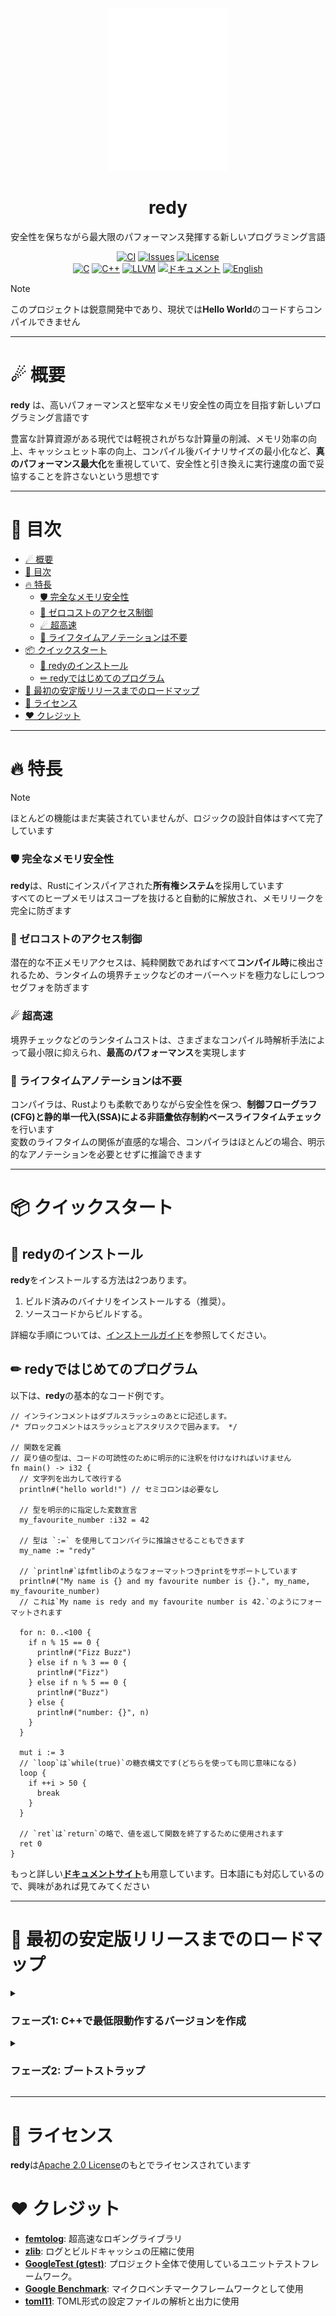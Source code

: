 <div align="center">
  <img src="src/build/resources/assets/logo_r.svg" width="192" alt="redy">
  <h1>redy</h1>

  安全性を保ちながら最大限のパフォーマンス発揮する新しいプログラミング言語

  [![CI](https://github.com/pugur523/redy/actions/workflows/ci.yml/badge.svg)](https://github.com/pugur523/redy/actions/workflows/ci.yml)
  [![Issues](https://img.shields.io/github/issues/pugur523/redy.svg)](https://github.com/pugur523/redy/issues)
  [![License](https://img.shields.io/badge/License-Apache%20License%20Version%202.0-red)](LICENSE)<br/>
  [![C](https://img.shields.io/badge/C-blue?logo=c)](https://www.c-language.org/)
  [![C++](https://img.shields.io/badge/C++-blue?logo=cplusplus)](https://isocpp.org/)
  [![LLVM](https://img.shields.io/badge/LLVM-20-emerald?logo=llvm)](https://llvm.org/docs/index.html)
  [![ドキュメント](https://img.shields.io/badge/ドキュメント-purple)](https://pugur523.github.io/redy_doc/ja/)
  [![English](https://img.shields.io/badge/English-blue)](README.md)
</div>

> [!NOTE]
> このプロジェクトは鋭意開発中であり、現状では**Hello World**のコードすらコンパイルできません

---

# ☄ 概要

**redy** は、高いパフォーマンスと堅牢なメモリ安全性の両立を目指す新しいプログラミング言語です

豊富な計算資源がある現代では軽視されがちな計算量の削減、メモリ効率の向上、キャッシュヒット率の向上、コンパイル後バイナリサイズの最小化など、**真のパフォーマンス最大化**を重視していて、安全性と引き換えに実行速度の面で妥協することを許さないという思想です

---

# 📖 目次

- [☄ 概要](#-概要)
- [📖 目次](#-目次)
- [🔥 特長](#-特長)
    - [🛡️ 完全なメモリ安全性](#️-完全なメモリ安全性)
    - [🚫 ゼロコストのアクセス制御](#-ゼロコストのアクセス制御)
    - [☄ 超高速](#-超高速)
    - [🍃 ライフタイムアノテーションは不要](#-ライフタイムアノテーションは不要)
- [📦 クイックスタート](#-クイックスタート)
  - [🍭 redyのインストール](#-redyのインストール)
  - [✏ redyではじめてのプログラム](#-redyではじめてのプログラム)
- [🚀 最初の安定版リリースまでのロードマップ](#-最初の安定版リリースまでのロードマップ)
- [🪪 ライセンス](#-ライセンス)
- [❤️ クレジット](#️-クレジット)

---

# 🔥 特長

> [!NOTE]
> ほとんどの機能はまだ実装されていませんが、ロジックの設計自体はすべて完了しています

### 🛡️ 完全なメモリ安全性

**redy**は、Rustにインスパイアされた**所有権システム**を採用しています  
すべてのヒープメモリはスコープを抜けると自動的に解放され、メモリリークを完全に防ぎます

### 🚫 ゼロコストのアクセス制御

潜在的な不正メモリアクセスは、純粋関数であればすべて**コンパイル時**に検出されるため、ランタイムの境界チェックなどのオーバーヘッドを極力なしにしつつセグフォを防ぎます

### ☄ 超高速

境界チェックなどのランタイムコストは、さまざまなコンパイル時解析手法によって最小限に抑えられ、**最高のパフォーマンス**を実現します

### 🍃 ライフタイムアノテーションは不要

コンパイラは、Rustよりも柔軟でありながら安全性を保つ、**制御フローグラフ(CFG)**と**静的単一代入(SSA)**による**非語彙依存制約ベースライフタイムチェック**を行います  
変数のライフタイムの関係が直感的な場合、コンパイラはほとんどの場合、明示的なアノテーションを必要とせずに推論できます

---

# 📦 クイックスタート

## 🍭 redyのインストール

**redy**をインストールする方法は2つあります。
  1. ビルド済みのバイナリをインストールする（推奨）。
  2. ソースコードからビルドする。

詳細な手順については、[インストールガイド](docs/INSTALL.ja.md)を参照してください。

## ✏ redyではじめてのプログラム

以下は、**redy**の基本的なコード例です。

```redy
// インラインコメントはダブルスラッシュのあとに記述します。
/* ブロックコメントはスラッシュとアスタリスクで囲みます。 */

// 関数を定義
// 戻り値の型は、コードの可読性のために明示的に注釈を付けなければいけません
fn main() -> i32 {
  // 文字列を出力して改行する
  println#("hello world!") // セミコロンは必要なし

  // 型を明示的に指定した変数宣言
  my_favourite_number :i32 = 42

  // 型は `:=` を使用してコンパイラに推論させることもできます
  my_name := "redy"

  // `println#`はfmtlibのようなフォーマットつきprintをサポートしています
  println#("My name is {} and my favourite number is {}.", my_name, my_favourite_number)
  // これは`My name is redy and my favourite number is 42.`のようにフォーマットされます

  for n: 0..<100 {
    if n % 15 == 0 {
      println#("Fizz Buzz")
    } else if n % 3 == 0 {
      println#("Fizz")
    } else if n % 5 == 0 {
      println#("Buzz")
    } else {
      println#("number: {}", n)
    }
  }

  mut i := 3
  // `loop`は`while(true)`の糖衣構文です(どちらを使っても同じ意味になる)
  loop {
    if ++i > 50 {
      break
    }
  }

  // `ret`は`return`の略で、値を返して関数を終了するために使用されます
  ret 0
}
```

もっと詳しい[**ドキュメントサイト**](https://pugur523.github.io/redy_doc/ja/)も用意しています。日本語にも対応しているので、興味があれば見てみてください

---

# 🚀 最初の安定版リリースまでのロードマップ

<details close>
<summary>
  <h3>
    フェーズ1: C++で最低限動作するバージョンを作成
  </h3>
</summary>

  - [x] **ファイル管理**
      - [x] UTF-8ファイルの読み込みと検証
          - [x] 最新のUCDデータを使用した厳密なユニコードシーケンスの検証
      - [x] 複数ファイルの管理システム
      - [x] UTF-8ファイルカーソル（peek、nextなどを提供）

  - [x] **Diagnostic - エラー診断**
      - [x] コード
      - [x] 重大度
      - [x] エントリ
          - [x] ヘッダー
          - [x] ラベル
              - [x] ボディ
              - [x] アノテーション
      - [x] エラー診断エンジン
          - [x] フォーマッタ
              - [x] ヘッダーフォーマッタ
              - [x] ラベルフォーマッタ
                  - [x] ソース行のレンダリング
              - [x] アノテーションフォーマッタ

  - [x] **Internationalization - 多言語サポート**
      - [x] i18nコード生成器（tomlの言語ファイルから）
          - [x] メモリ効率のための重複削減
      - [x] トランスレータ
          - [x] フォーマットサポート

  - [x] **base - 全体で共有されるモジュール**
      - [x] アリーナ（データ指向な構造の設計に便利）
      - [x] トークン定義
      - [x] キーワード定義
      - [x] 演算子定義
      - [x] トークンストリーム（`peek`、`next`などを提供）

  - [x] **Lexer - 字句解析**
      - [x] 識別子
          - [x] UAX #31 - ユニコード識別子のルールを使用
      - [x] キーワード
      - [x] リテラル
          - [x] 数値
          - [x] 文字
          - [x] 文字列
      - [x] 演算子
      - [x] 区切り文字

  - [ ] **AST - 抽象構文木**
      - [x] コンテキスト（`Base::Arena`を使用するデータ指向な構造）
      - [ ] ノード
          - [ ] 式
              - [ ] ブロックなし
                  - [ ] リテラル
                  - [ ] パス
                  - [ ] 単項演算子
                  - [ ] 二項演算子
                  - [ ] グループ化
                  - [ ] 配列
                  - [ ] タプル
                  - [ ] インデックス
                  - [ ] コンストラクタ
                  - [ ] 関数呼び出し
                  - [ ] フィールドアクセス
                  - [ ] クロージャ
                  - [ ] Await
                  - [ ] Continue
                  - [ ] Break
                  - [ ] Range
                  - [ ] Return
              - [ ] ブロックあり
                  - [ ] ブロック
                  - [ ] Constブロック
                  - [ ] Unsafe
                  - [ ] Fast
                  - [ ] If
                  - [ ] Loop
                  - [ ] While
                  - [ ] For
                  - [ ] Match
          - [ ] 文
              - [ ] 代入
              - [ ] Const代入
              - [ ] 文として扱う式
              - [ ] モジュール
              - [ ] 属性
              - [ ] 関数
              - [ ] 構造体
              - [ ] 列挙型
              - [ ] 共用体

  - [ ] **Parser - 構文解析**
      - [ ] 式の解析
      - [ ] 文の解析

  - [ ] **AST-Analyzer - AST解析**
      - [ ] シンボル解決
      - [ ] 型解決
      - [ ] Desugar

  - [ ] **HIR - 抽象度高めの中間表現**
      - [ ] コンテキスト（`Base::Arena`を使用するデータ指向な構造）

  - [ ] **HIR-Analyzer - HIR解析**
      - [ ] HIRの最適化

  - [ ] **MIR - 抽象度少し低めの中間表現**
      - [ ] コンテキスト（`Base::Arena`を使用するデータ指向な構造）

  - [ ] **MIR-Analyzer - MIR解析**
      - [ ] 借用チェッカー (Borrow Checker)
      - [ ] ライフタイムチェッカー
      - [ ] MIRの最適化

  - [ ] **Codegen - LLVMに渡すコードの生成**
      - [ ] MIRをLLVM-IRに変換

  - [ ] **redyで標準ライブラリの最初のバージョンを作成**

  - [ ] **v0.1.0（C++で書かれたα版）をリリース**

</details>

<details close>
<summary>
<h3>
フェーズ2: ブートストラップ
</h3>
</summary>

  - [ ] **コンパイラ全体をredyで書き直す**

  - [ ] **v0.2.0（redyで書かれたα版）をリリース**

</details>

---

# 🪪 ライセンス

**redy**は[Apache 2.0 License](LICENSE)のもとでライセンスされています

# ❤️ クレジット

  - **[femtolog](http://github.com/pugur523/femtolog)**: 超高速なロギングライブラリ
  - **[zlib](https://github.com/madler/zlib)**: ログとビルドキャッシュの圧縮に使用
  - **[GoogleTest (gtest)](https://github.com/google/googletest)**: プロジェクト全体で使用しているユニットテストフレームワーク。
  - **[Google Benchmark](https://github.com/google/benchmark)**: マイクロベンチマークフレームワークとして使用
  - **[toml11](https://github.com/ToruNiina/toml11)**: TOML形式の設定ファイルの解析と出力に使用
